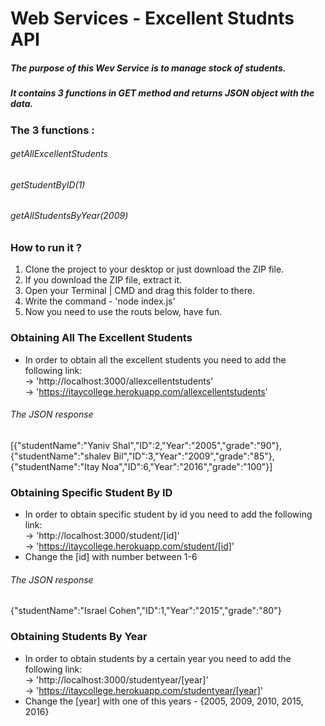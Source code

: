 # Web Services - Excellent Studnts API
##### The purpose of this Wev Service is to manage stock of students.
##### It contains 3 functions in GET method and returns JSON object with the data.

### The 3 functions :
###### getAllExcellentStudents
###### getStudentByID(1)
###### getAllStudentsByYear(2009)

### How to run it ?
1. Clone the project to your desktop or just download the ZIP file.
2. If you download the ZIP file, extract it.
3. Open your Terminal | CMD and drag this folder to there.
4. Write the command - 'node index.js'
5. Now you need to use the routs below, have fun.

### Obtaining All The Excellent Students 
   * In order to obtain all the excellent students you need to add the following link:                       
  -> 'http://localhost:3000/allexcellentstudents'                   
  -> 'https://itaycollege.herokuapp.com/allexcellentstudents'                

###### The JSON response 
[{"studentName":"Yaniv Shal","ID":2,"Year":"2005","grade":"90"},{"studentName":"shalev Bil","ID":3,"Year":"2009","grade":"85"},{"studentName":"Itay Noa","ID":6,"Year":"2016","grade":"100"}]

### Obtaining Specific Student By ID
   * In order to obtain specific student by id you need to add the following link:                   
  -> 'http://localhost:3000/student/[id]'          
  -> 'https://itaycollege.herokuapp.com/student/[id]'         
  * Change the [id] with number between 1-6

###### The JSON response 
{"studentName":"Israel Cohen","ID":1,"Year":"2015","grade":"80"}

### Obtaining Students By Year
   * In order to obtain students by a certain year you need to add the following link:             
  -> 'http://localhost:3000/studentyear/[year]'          
  -> 'https://itaycollege.herokuapp.com/studentyear/[year]'         
   * Change the [year] with one of this years - {2005, 2009, 2010, 2015, 2016}


